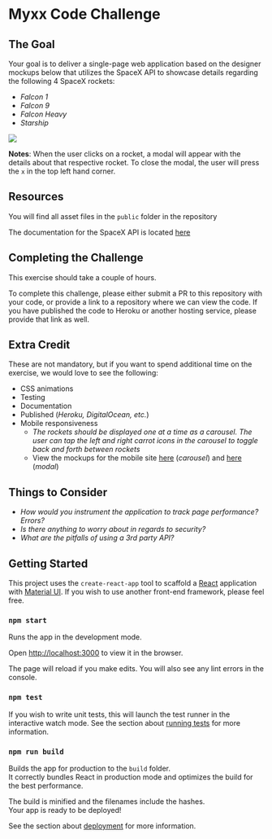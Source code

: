 


# Myxx Code Challenge

## The Goal

Your goal is to deliver a single-page web application based on the designer mockups below that utilizes the SpaceX API to showcase details regarding the following 4 SpaceX rockets: 

* *Falcon 1*
* *Falcon 9*
* *Falcon Heavy*
* *Starship*

![](https://user-images.githubusercontent.com/3980464/114952973-662aed80-9e25-11eb-8fd9-f5a120813e5e.png)

**Notes**: When the user clicks on a rocket, a modal will appear with the details about that respective rocket. To close the modal, the user will press the `x` in the top left hand corner. 

## Resources

You will find all asset files in the `public` folder in the repository

The documentation for the SpaceX API is located [here](https://github.com/r-spacex/SpaceX-API/blob/master/docs/v4/README.md)

## Completing the Challenge

This exercise should take a couple of hours.

To complete this challenge, please either submit a PR to this repository with your code, or provide a link to a repository where we can view the code. If you have published the code to Heroku or another hosting service, please provide that link as well. 

## Extra Credit
These are not mandatory, but if you want to spend additional time on the exercise, we would love to see the following:

* CSS animations
* Testing
* Documentation
* Published (*Heroku, DigitalOcean, etc.*)
* Mobile responsiveness
  *  *The rockets should be displayed one at a time as a carousel. The user can tap the left and right carrot icons in the carousel to toggle back and forth between rockets*
  *  View the mockups for the mobile site  [here](https://user-images.githubusercontent.com/3980464/114960324-cbd2a600-9e34-11eb-9481-7d9b54b7d847.png) (*carousel*) and [here](https://user-images.githubusercontent.com/3980464/114960356-d9882b80-9e34-11eb-88da-7b5921291521.png) (*modal*)


##  Things to Consider
* *How would you instrument the application to track page performance? Errors?*
* *Is there anything to worry about in regards to security?*
* *What are the pitfalls of using a 3rd party API?*

## Getting Started

This project uses the `create-react-app` tool to scaffold a [React](https://reactjs.org/) application with [Material UI](https://material-ui.com/).  If you wish to use another front-end framework, please feel free.

### `npm start`

Runs the app in the development mode.

Open [http://localhost:3000](http://localhost:3000) to view it in the browser.

The page will reload if you make edits.
You will also see any lint errors in the console.

### `npm test`

If you wish to write unit tests, this will launch the test runner in the interactive watch mode.
See the section about [running tests](https://facebook.github.io/create-react-app/docs/running-tests) for more information.

### `npm run build`

Builds the app for production to the `build` folder.\
It correctly bundles React in production mode and optimizes the build for the best performance.

The build is minified and the filenames include the hashes.\
Your app is ready to be deployed!

See the section about [deployment](https://facebook.github.io/create-react-app/docs/deployment) for more information.
